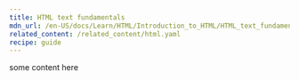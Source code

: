 ```yaml
---
title: HTML text fundamentals
mdn_url: /en-US/docs/Learn/HTML/Introduction_to_HTML/HTML_text_fundamentals
related_content: /related_content/html.yaml
recipe: guide
---
```

some content here
